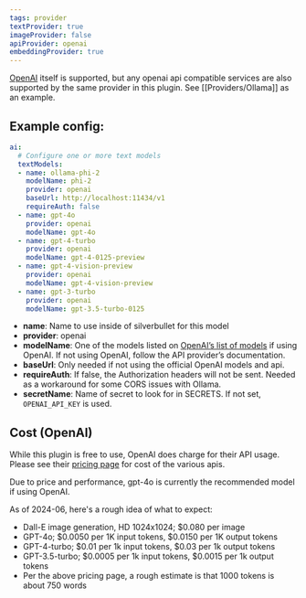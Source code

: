 ```yaml
---
tags: provider
textProvider: true
imageProvider: false
apiProvider: openai
embeddingProvider: true
---
```


[OpenAI](https://platform.openai.com/) itself is supported, but any openai api compatible services are also supported by the same provider in this plugin.  See [[Providers/Ollama]] as an example.

## Example config:
```yaml
ai:
  # Configure one or more text models
  textModels:
  - name: ollama-phi-2
    modelName: phi-2
    provider: openai
    baseUrl: http://localhost:11434/v1
    requireAuth: false
  - name: gpt-4o
    provider: openai
    modelName: gpt-4o
  - name: gpt-4-turbo
    provider: openai
    modelName: gpt-4-0125-preview
  - name: gpt-4-vision-preview
    provider: openai
    modelName: gpt-4-vision-preview
  - name: gpt-3-turbo
    provider: openai
    modelName: gpt-3.5-turbo-0125
```


- **name**: Name to use inside of silverbullet for this model
- **provider**: openai
- **modelName**: One of the models listed on [OpenAI’s list of models](https://platform.openai.com/docs/models/overview) if using OpenAI.  If not using OpenAI, follow the API provider’s documentation.
- **baseUrl**: Only needed if not using the official OpenAI models and api.
- **requireAuth**: If false, the Authorization headers will not be sent.  Needed as a workaround for some CORS issues with Ollama.
- **secretName**: Name of secret to look for in SECRETS.  If not set, `OPENAI_API_KEY` is used.

## Cost (OpenAI)

While this plugin is free to use, OpenAI does charge for their API usage.  Please see their [pricing page](https://openai.com/pricing) for cost of the various apis.

Due to price and performance, gpt-4o is currently the recommended model if using OpenAI.

As of 2024-06, here's a rough idea of what to expect:

- Dall-E image generation, HD 1024x1024; $0.080 per image
- GPT-4o; $0.0050 per 1K input tokens, $0.0150 per 1K output tokens
- GPT-4-turbo; $0.01 per 1k input tokens, $0.03 per 1k output tokens
- GPT-3.5-turbo; $0.0005 per 1k input tokens, $0.0015 per 1k output tokens
- Per the above pricing page, a rough estimate is that 1000 tokens is about 750 words